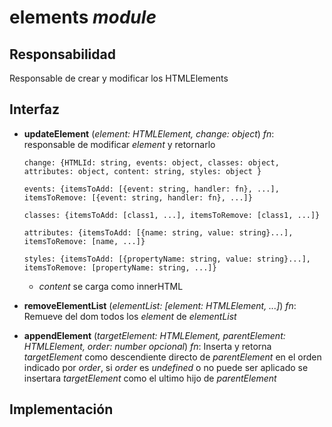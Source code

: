 # elements _module_

## Responsabilidad

Responsable de crear y modificar los HTMLElements

## Interfaz

-   **updateElement** (_element: HTMLElement, change: object_) _fn_: responsable de modificar _element_ y retornarlo

    ```
    change: {HTMLId: string, events: object, classes: object, attributes: object, content: string, styles: object }

    events: {itemsToAdd: [{event: string, handler: fn}, ...], itemsToRemove: [{event: string, handler: fn}, ...]}

    classes: {itemsToAdd: [class1, ...], itemsToRemove: [class1, ...]}

    attributes: {itemsToAdd: [{name: string, value: string}...], itemsToRemove: [name, ...]}

    styles: {itemsToAdd: [{propertyName: string, value: string}...], itemsToRemove: [propertyName: string, ...]}
    ```

    -   _content_ se carga como innerHTML

-   **removeElementList** (_elementList: [element: HTMLElement, ...]_) _fn_: Remueve del dom todos los _element_ de _elementList_

-   **appendElement** (_targetElement: HTMLElement, parentElement: HTMLElement, order: number opcional_) _fn_: Inserta y retorna _targetElement_ como descendiente directo de _parentElement_ en el orden indicado por _order_, si _order_ es _undefined_ o no puede ser aplicado se insertara _targetElement_ como el ultimo hijo de _parentElement_

## Implementación
